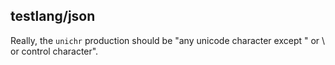 testlang/json
-------------
Really, the `unichr` production should be "any unicode character except
" or \ or control character".
